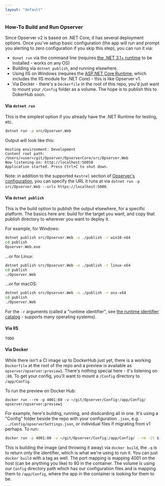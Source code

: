 ```yaml
---
layout: "default"
---
```

### How-To Build and Run Opserver

Since Opserver v2 is based on .NET Core, it has several deployment options. Once you've setup basic configuration (the app will run and prompt you alerting to zero configuration if you skip this step), you can run it via:

- `donet run` via the command line (requires [the .NET 3.1+ runtime](https://dotnet.microsoft.com/download) to be installed - works on any OS)
- Building via `dotnet publish`, and running elsewhere.
- Using IIS on Windows (requires the [ASP.NET Core Runtime](https://dotnet.microsoft.com/download/dotnet-core/3.1), which includes the IIS module for .NET Core) - this is like Opserver v1.
- Via Docker - there's a `Dockerfile` in the root of this repo, you'd just want to mount your `/Config` folder as a volume. The hope is to publish this to DokerHub soon.

#### Via `dotnet run`

This is the simplest option if you already have the .NET Runtime for testing, etc. 
```bash
dotnet run -p src/Opserver.Web
```

Output will look like this:
```
Hosting environment: Development
Content root path: /Users/<user>/git/Opserver/OpserverCore/src/Opserver.Web
Now listening on: http://localhost:56058
Application started. Press Ctrl+C to shut down.
```

Note: in addition to the supported `Kestrel` section of [Opserver's configuration](), you can specify the URL it runs at via `dotnet run -p src/Opserver.Web --urls https://localhost:5000`.

#### Via `dotnet publish`

This is the build option to publish the output elsewhere, for a specific platform. The basics here are: build for the target you want, and copy that publish directory to wherever you want to deploy it.

For example, for Windows:
```bash
dotnet publish src/Opserver.Web -o ./publish -r win10-x64
cd publish
Opserver.Web.exe
```
...or for Linux:
```bash
dotnet publish src/Opserver.Web -o ./publish -r linux-x64
cd publish
./Opserver.Web
```
...or for macOS:
```bash
dotnet publish src/Opserver.Web -o ./publish -r osx-x64
cd publish
./Opserver.Web
```
For the `-r` arguments (called a "runtime identifier", see [the runtime identifier catalog](https://docs.microsoft.com/en-us/dotnet/core/rid-catalog) - supports many operating systems).

#### Via IIS

```
TODO
```

#### Via Docker

While there isn't a CI image up to DockerHub just yet, there is a working `Dockerfile` at the root of the repo and a preview is available as `opserver/opserver:preview1`. There's nothing special here - it's listening on `:80`. To get your config, you'll want to mount a `/Config` directory to `/app/Config`.

To run the preview on Docker Hub:
```
docker run --rm -p 4001:80 -v ~/git/Opserver/Config:/app/Config/ opserver/opserver:preview1
```

For example, here's buildng, running, and disdcarding all in one. It's using a "Config" folder beside the repo with your configuration `.json`, e.g. `../Config/opserverSettings.json`, or individual files if migrating from v1 perhaps. To run:
```bash
docker run -p 4001:80 -v ~/git/Opserver/Config:/app/Config/ --rm -it $(docker build -q .)
```

This is building the image (and throwing it away) via `docker build`, the `-q` is to return only the identifier, which is what we're using to run it. You can just `docker build` with a tag as well. The port mapping is mapping 4001 on the host (can be anything you like) to 80 in the container. The volume is using our `Config` directory path which has our configuration files and is mapping them to `/app/Config`, where the app in the container is looking for them to be.